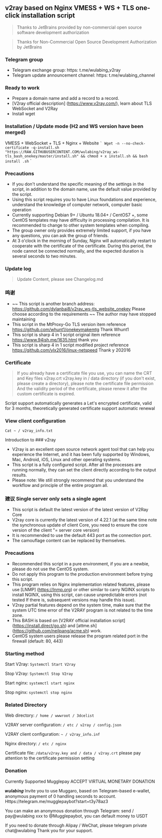 ## v2ray based on Nginx VMESS + WS + TLS one-click installation script

> Thanks to JetBrains provided by non-commercial open source software development authorization

> Thanks for Non-Commercial Open Source Development Authorization by JetBrains
### Telegram group
* Telegram exchange group: https: t.me/wulabing_v2ray
* Telegram update announcement channel: https: t.me/wulabing_channel

### Ready to work
* Prepare a domain name and add a record to a record.
* [V2ray official description] (https://www.v2ray.com/), learn about TLS WebSocket and V2Ray
* Install wget

### Installation / Update mode (H2 and WS version have been merged)
VMESS + WebSocket + TLS + Nginx + Website
`` `
Wget -n --no-check-certificate -q-install.sh "https://RAW.GITHUBUSERCONTENT.COM/wulabing/v2ray_ws-tls_bash_onekey/master/install.sh" && chmod + x install.sh && bash install .sh
`` `

### Precautions
* If you don't understand the specific meaning of the settings in the script, in addition to the domain name, use the default value provided by the script.
* Using this script requires you to have Linux foundations and experience, understand the knowledge of computer network, computer basic operation
* Currently supporting Debian 9+ / Ubuntu 18.04+ / CentOS7 +, some CentOS templates may have difficulty in processing compilation. It is recommended to change to other system templates when compiling.
* The group owner only provides extremely limited support, if you have any questions, you can ask the group of friends.
* At 3 o'clock in the morning of Sunday, Nginx will automatically restart to cooperate with the certificate of the certificate. During this period, the node cannot be connected normally, and the expected duration is several seconds to two minutes.

### Update log
> Update Content, please see Changelog.md

### 鸣谢
* ~~ This script is another branch address: https://github.com/dylanbai8/v2ray_ws-tls_website_onekey Please choose according to the requirements ~~ The author may have stopped maintaining
* This script in the MtProxy-Go TLS version item reference https://github.com/whunt1/onekeymakemtg Thank Whunt1
* This script is sharp 4 in 1 script original item reference https://www.94ish.me/1635.html thank you
* This script is sharp 4 in 1 script modified project reference https://github.com/ylx2016/linux-netspeed Thank y 202016

### Certificate
> If you already have a certificate file you use, you can name the CRT and Key files v2ray.crt v2ray.key in / data directory (if you don't exist, please create a directory), please note the certificate file permission And the validity period of the certificate, please renew it after the custom certificate is expired.

Script support automatically generates a Let's encrypted certificate, valid for 3 months, theoretically generated certificate support automatic renewal

### View client configuration
`Cat ~ / v2ray_info.txt`

Introduction to ### v2ray

* V2ray is an excellent open source network agent tool that can help you experience the Internet, and it has been fully supported by Windows, Mac, Android, iOS, Linux and other operating systems.
* This script is a fully configured script. After all the processes are running normally, they can set the client directly according to the output results.
* Please note: We still strongly recommend that you understand the workflow and principle of the entire program all.

### 建议 Single server only sets a single agent
* This script is default the latest version of the latest version of V2Ray Core
* V2ray core is currently the latest version of 4.22.1 (at the same time note the synchronous update of client Core, you need to ensure the core version of the client "= server core version)
* It is recommended to use the default 443 port as the connection port.
* The camouflage content can be replaced by themselves.

### Precautions
* Recommended this script in a pure environment, if you are a newbie, please do not use the CentOS system.
* Do not apply this program to the production environment before trying this script.
* This program relies on Nginx implementation related features, please use [LNMP] (https://lnmp.org) or other similar to carry NGINX scripts to install NGINX, using this script, can cause unpredictable errors (not tested If there is, subsequent versions may handle this issue).
* V2ray partial features depend on the system time, make sure that the system UTC time error of the V2RAY program is not related to the time zone.
* This BASH is based on [V2RAY official installation script] (https://install.direct/go.sh) and [attme.sh] (https://github.com/neilpang/acme.sh) work.
* CentOS system users please release the program related port in the firewall (default: 80, 443)


### Starting method

Start V2ray: `Systemctl Start V2ray`

Stop V2ray: `Systemctl Stop V2ray`

Start nginx: `systemctl start nginx`

Stop nginx: `systemctl stop nginx`

### Related Directory

Web directory: `/ home / wwwroot / 3dcelist`

V2RAY server configuration: `/ etc / v2ray / config.json`

V2RAY client configuration: `~ / v2ray_info.inf`

Nginx directory: `/ etc / nginx`

Certificate file: `/data/v2ray.key and / data / v2ray.crt` please pay attention to the certificate permission setting

### Donation

Currently Supported Mugglepay ACCEPT VIRTUAL MONETARY DONATION

𝒘𝒖𝒍𝒂𝒃𝒊𝒏𝒈 Invite you to use Muggaro, based on Telegram-based e-wallet, anonymous payment of 0 handling seconds to account. Https://telegram.me/mugglepaybot?start=t3y78az3

You can make an anonymous donation through Telegram: send / pay@wulabing xxx to @Mugglepaybot, you can default money to USDT

If you need to donate through Alipay / WeChat, please telegram private chat@wulabing Thank you for your support.
